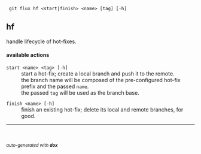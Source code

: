 
     git flux hf <start|finish> <name> [tag] [-h]


## hf

handle lifecycle of hot-fixes.

#### available actions

<dl>
	<dt><code>start &lt;name&gt; &lt;tag&gt; [-h]</code></dt>
	<dd>start a hot-fix; create a local branch and push it to the remote.<br/>
the branch name will be composed of the pre-configured hot-fix prefix and the passed <code>name</code>.<br/>
the passed <code>tag</code> will be used as the branch base.<br/></dd>
</dl>
<dl>
	<dt><code>finish &lt;name&gt; [-h]</code></dt>
	<dd>finish an existing hot-fix; delete its local and remote branches, for good.<br/></dd>
</dl>



---

<br/><br/><sub><i>auto-generated with <b>dox</b></i></sub>
